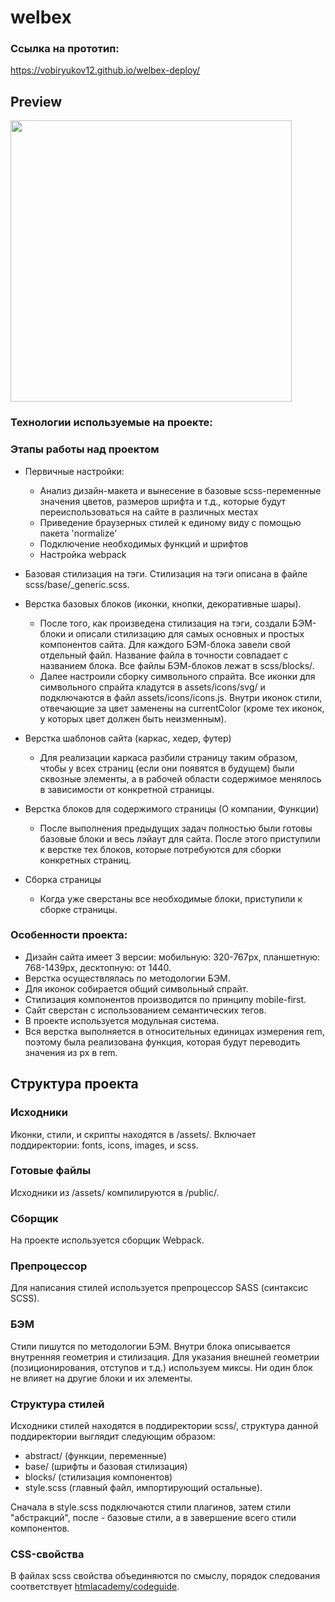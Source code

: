 # welbex
### Ссылка на прототип:

https://vobiryukov12.github.io/welbex-deploy/

## Preview

<img src='./assets/images/welbex.gif' width='450'>

### Технологии используемые на проекте:

### Этапы работы над проектом
- Первичные настройки:
  - Анализ дизайн-макета и вынесение в базовые scss-переменные значения цветов, размеров шрифта и т.д., которые будут переиспользоваться на сайте в различных местах
  - Приведение браузерных стилей к единому виду с помощью пакета 'normalize'
  - Подключение необходимых функций и шрифтов
  - Настройка webpack

- Базовая стилизация на тэги. Стилизация на тэги описана в файле scss/base/_generic.scss.

- Верстка базовых блоков (иконки, кнопки, декоративные шары).
  - После того, как произведена стилизация на тэги, создали БЭМ-блоки и описали стилизацию для самых основных и простых компонентов сайта. Для каждого БЭМ-блока завели свой отдельный файл. Название файла в точности совпадает с названием блока. Все файлы БЭМ-блоков лежат в scss/blocks/.
  - Далее настроили сборку символьного спрайта. Все иконки для символьного спрайта кладутся в assets/icons/svg/ и подключаются в файл assets/icons/icons.js. Внутри иконок стили, отвечающие за цвет заменены на currentColor (кроме тех иконок, у которых цвет должен быть неизменным).

- Верстка шаблонов сайта (каркас, хедер, футер)
  - Для реализации каркаса разбили страницу таким образом, чтобы у всех страниц (если они появятся в будущем) были сквозные элементы, а в рабочей области содержимое менялось в зависимости от конкретной страницы.

- Верстка блоков для содержимого страницы (О компании, Функции)
  - После выполнения предыдущих задач полностью были готовы базовые блоки и весь лэйаут для сайта. После этого приступили к верстке тех блоков, которые потребуются для сборки конкретных страниц.

- Сборка страницы
  - Когда уже сверстаны все необходимые блоки, приступили к сборке страницы.

### Особенности проекта:

- Дизайн сайта имеет 3 версии: мобильную: 320-767px, планшетную: 768-1439px, десктопную: от 1440.
- Верстка осуществлялась по методологии БЭМ. 
- Для иконок собирается общий символьный спрайт.
- Стилизация компонентов производится по принципу mobile-first.
- Сайт сверстан с использованием семантических тегов.
- В проекте используется модульная система.
- Вся верстка выполняется в относительных единицах измерения rem, поэтому была реализована функция, которая будут переводить значения из px в rem.

## Структура проекта
### Исходники
Иконки, стили, и скрипты находятся в /assets/. Включает поддиректории: fonts, icons, images, и scss.

### Готовые файлы 
Исходники из /assets/ компилируются в /public/.

### Сборщик
На проекте используется сборщик Webpack.

### Препроцессор
Для написания стилей используется препроцессор SASS (синтаксис SCSS).

### БЭМ
Стили пишутся по методологии БЭМ. Внутри блока описывается внутренняя геометрия и стилизация. Для указания внешней геометрии (позиционирования, отступов и т.д.) используем миксы. Ни один блок не влияет на другие блоки и их элементы. 

### Структура стилей
Исходники стилей находятся в поддиректории scss/, структура данной поддиректории выглядит следующим образом:
  - abstract/ (функции, переменные)
  - base/ (шрифты и базовая стилизация)
  - blocks/ (стилизация компонентов)
  - style.scss (главный файл, импортирующий остальные).

Сначала в style.scss подключаются стили плагинов, затем стили "абстракций", после - базовые стили, а в завершение всего стили компонентов.

### CSS-свойства
В файлах scss свойства объединяются по смыслу, порядок следования соответствует [htmlacademy/codeguide](https://codeguide.academy/html-css.html#css). 
